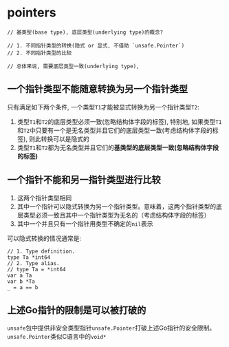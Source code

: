 # pointers

```golang
// 基类型(base type), 底层类型(underlying type)的概念?

// 1. 不同指针类型的转换(隐式 or 显式, 不借助 `unsafe.Pointer`)
// 2. 不同指针类型的比较

// 总体来说, 需要底层类型一致(underlying type), 
```

## 一个指针类型不能随意转换为另一个指针类型
只有满足如下两个条件, 一个类型`T1`才能被显式转换为另一个指针类型`T2`:
1. 类型`T1`和`T2`的底层类型必须一致(忽略结构体字段的标签), 特别地, 如果类型`T1`和`T2`中只要有一个是无名类型并且它们的底层类型一致(考虑结构体字段的标签), 则此转换可以是隐式的
2. 类型`T1`和`T2`都为无名类型并且它们的**基类型的底层类型一致(忽略结构体字段的标签)**
## 一个指针不能和另一指针类型进行比较
1. 这两个指针类型相同
2. 其中一个指针可以隐式转换为另一个指针类型。意味着，这两个指针类型的底层类型必须一致且其中一个指针类型为无名的（考虑结构体字段的标签）
3. 其中一个并且只有一个指针用类型不确定的`nil`表示

可以隐式转换的情况通常是:
```golang
// 1. Type definition.
type Ta *int64
// 2. Type alias.
// type Ta = *int64
var a Ta
var b *Ta
_ = a == b
```

## 上述Go指针的限制是可以被打破的
`unsafe`包中提供非安全类型指针`unsafe.Pointer`打破上述Go指针的安全限制。`unsafe.Pointer`类似C语言中的`void*`

